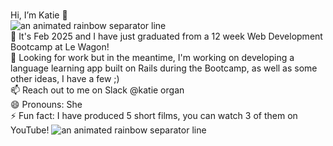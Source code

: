 <div id="header" align="left"> 
<h1></h1>Hi, I’m Katie 👋 </h1>
  <br>
  <img src="https://user-images.githubusercontent.com/74038190/212284115-f47cd8ff-2ffb-4b04-b5bf-4d1c14c0247f.gif" alt="an animated rainbow separator line">
  <br>
🌱 It's Feb 2025 and I have just graduated from a 12 week Web Development Bootcamp at Le Wagon! 
  <br>
💞️ Looking for work but in the meantime, I'm working on developing a language learning app built on Rails during the Bootcamp, as well as some other ideas, I have a few ;)
   <br>
📫 Reach out to me on Slack @katie organ
   <br>
😄 Pronouns: She
   <br>
⚡ Fun fact: I have produced 5 short films, you can watch 3 of them on YouTube!

<!---
KatieOrgan/KatieOrgan is a ✨ special ✨ repository because its `README.md` (this file) appears on your GitHub profile.
You can click the Preview link to take a look at your changes.
--->

<img src="https://user-images.githubusercontent.com/74038190/212284115-f47cd8ff-2ffb-4b04-b5bf-4d1c14c0247f.gif" alt="an animated rainbow separator line">
</div>
